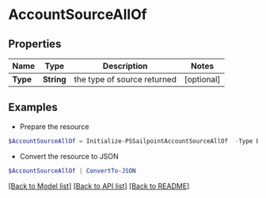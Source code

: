 # AccountSourceAllOf
## Properties

Name | Type | Description | Notes
------------ | ------------- | ------------- | -------------
**Type** | **String** | the type of source returned | [optional] 

## Examples

- Prepare the resource
```powershell
$AccountSourceAllOf = Initialize-PSSailpointAccountSourceAllOf  -Type Delimited File
```

- Convert the resource to JSON
```powershell
$AccountSourceAllOf | ConvertTo-JSON
```

[[Back to Model list]](../README.md#documentation-for-models) [[Back to API list]](../README.md#documentation-for-api-endpoints) [[Back to README]](../README.md)

